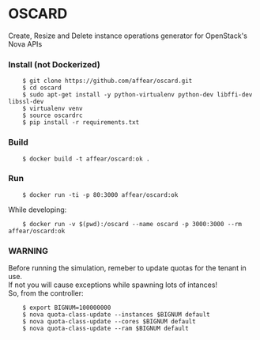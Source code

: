 # OSCARD
Create, Resize and Delete instance operations generator for OpenStack's Nova APIs

### Install (not Dockerized)

```
	$ git clone https://github.com/affear/oscard.git
	$ cd oscard
	$ sudo apt-get install -y python-virtualenv python-dev libffi-dev libssl-dev
	$ virtualenv venv
	$ source oscardrc
	$ pip install -r requirements.txt
```

### Build

```
	$ docker build -t affear/oscard:ok .
```

### Run

```
	$ docker run -ti -p 80:3000 affear/oscard:ok
```

While developing:

```
	$ docker run -v $(pwd):/oscard --name oscard -p 3000:3000 --rm affear/oscard:ok
```

### WARNING
Before running the simulation, remeber to update quotas for the tenant in use.  
If not you will cause exceptions while spawning lots of intances!  
So, from the controller:

```
	$ export BIGNUM=100000000
	$ nova quota-class-update --instances $BIGNUM default
	$ nova quota-class-update --cores $BIGNUM default
	$ nova quota-class-update --ram $BIGNUM default
```